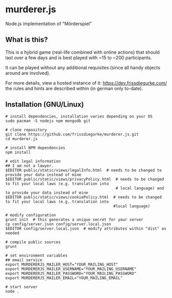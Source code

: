 # murderer.js

Node.js implementation of "Mörderspiel"

## What is this?

This is a hybrid game (real-life combined with online actions) that should last over a few days and is best played with ~15 to ~200 participants.

It can be played without any additional requisites (since all handy objects around are involved).

For more details, view a hosted instance of it: https://dev.frissdiegurke.com/ the rules and hints are described within (in german only to-date).

## Installation (GNU/Linux)

    # install dependencies, installation varies depending on your OS
    sudo pacman -S nodejs npm mongodb git
    
    # clone repository
    git clone https://github.com/frissdiegurke/murderer.js.git
    cd murderer.js
    
    # install NPM dependencies
    npm install
    
    # edit legal information
    ## I am not a lawyer.
    $EDITOR public/static/views/legalInfo.html  # needs to be changed to provide your data instead of mine
    $EDITOR public/static/views/privacyPolicy.html  # needs to be changed to fit your local laws (e.g. translation into
                                                    # local language) and to provide your data instead of mine
    $EDITOR public/static/views/cookiePolicy.html  # needs to be changed to fit your local laws (e.g. translation into
                                                   #local language)
    
    # modify configuration
    grunt init  # this generates a unique secret for your server
    cp config/server.json config/server.local.json
    $EDITOR config/server.local.json  # modify attributes within "dist" as needed
    
    # compile public sources
    grunt
    
    # set environment variables
    ## email service
    export MURDERERJS_MAILER_HOST="YOUR_MAILING_HOST"
    export MURDERERJS_MAILER_USERNAME="YOUR_MAILING_USERNAME"
    export MURDERERJS_MAILER_PASSWORD="YOUR_MAILING_PASSWORD"
    export MURDERERJS_MAILER_EMAIL="YOUR_MAILING_EMAIL"
    
    # start server
    node .
